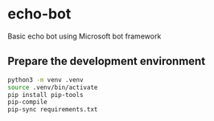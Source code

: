 # echo-bot

Basic echo bot using Microsoft bot framework

## Prepare the development environment

```bash
python3 -m venv .venv
source .venv/bin/activate
pip install pip-tools
pip-compile
pip-sync requirements.txt
```
